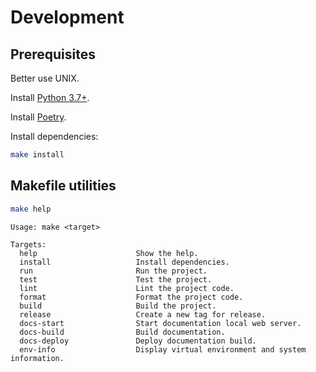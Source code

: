 # Development

## Prerequisites

Better use UNIX.

Install [Python 3.7+](https://www.python.org/downloads/).

Install [Poetry](https://python-poetry.org/docs/#installation).

Install dependencies:

```bash
make install
```

## Makefile utilities


```bash
make help
```

``` 
Usage: make <target>

Targets:
  help                      Show the help.
  install                   Install dependencies.
  run                       Run the project.
  test                      Test the project.
  lint                      Lint the project code.
  format                    Format the project code.
  build                     Build the project.
  release                   Create a new tag for release.
  docs-start                Start documentation local web server.
  docs-build                Build documentation.
  docs-deploy               Deploy documentation build.
  env-info                  Display virtual environment and system information.
```
